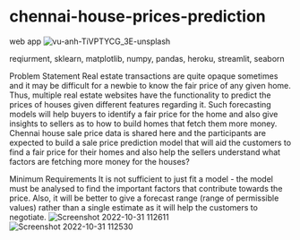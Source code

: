 # chennai-house-prices-prediction
web app
![vu-anh-TiVPTYCG_3E-unsplash](https://user-images.githubusercontent.com/99608924/198948591-ddfa8562-74ec-4267-aa57-f710724bb2ef.jpg)

reqiurment,
    sklearn,
    matplotlib,
    numpy,
    pandas,
    heroku,
    streamlit,
    seaborn

Problem Statement
Real estate transactions are quite opaque sometimes and it may be difficult for a newbie to know the fair price of any given home. Thus, multiple real estate websites have the functionality to predict the prices of houses given different features regarding it. Such forecasting models will help buyers to identify a fair price for the home and also give insights to sellers as to how to build homes that fetch them more money. Chennai house sale price data is shared here and the participants are expected to build a sale price prediction model that will aid the customers to find a fair price for their homes and also help the sellers understand what factors are fetching more money for the houses?

Minimum Requirements
It is not sufficient to just fit a model - the model must be analysed to find the important factors that contribute towards the price. Also, it will be better to give a forecast range (range of permissible values) rather than a single estimate as it will help the customers to negotiate.
![Screenshot 2022-10-31 112611](https://user-images.githubusercontent.com/99608924/198941271-d6f13e89-56f8-41b5-991b-40a55cfb6b54.png)
![Screenshot 2022-10-31 112530](https://user-images.githubusercontent.com/99608924/198941293-b1bc25b9-513b-46bf-9f06-c085cc707627.png)
